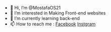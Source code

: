 - 👋 Hi, I’m @MostafaOS21
- 👀 I’m interested in Making Front-end websites
- 🌱 I’m currently learning back-end
- 📫 How to reach me : [Facebook](https://www.facebook.com/mostaf.osama95/) [Instgram](https://www.instagram.com/mostafa.os1/)
